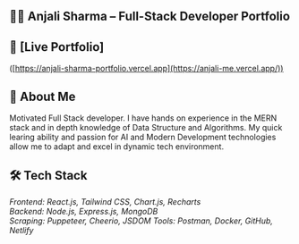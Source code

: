 ## 🧑‍💻 Anjali Sharma – Full-Stack Developer Portfolio

## 🔗 [Live Portfolio]
([https://anjali-sharma-portfolio.vercel.app](https://anjali-me.vercel.app/))


## 📍 About Me
Motivated Full Stack developer. I have hands on experience in the MERN stack and in depth knowledge of Data Structure and Algorithms. My quick learing ability and passion for AI and Modern Development technologies allow me to adapt and excel in dynamic tech environment.

## 🛠️ Tech Stack
*Frontend: React.js, Tailwind CSS, Chart.js, Recharts*  
*Backend: Node.js, Express.js, MongoDB*  
*Scraping: Puppeteer, Cheerio, JSDOM* 
*Tools: Postman, Docker, GitHub, Netlify*







</details>

